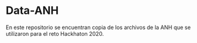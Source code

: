 # Data-ANH
En este repositorio se encuentran copia de los archivos de la ANH que se utilizaron para el reto Hackhaton 2020.
